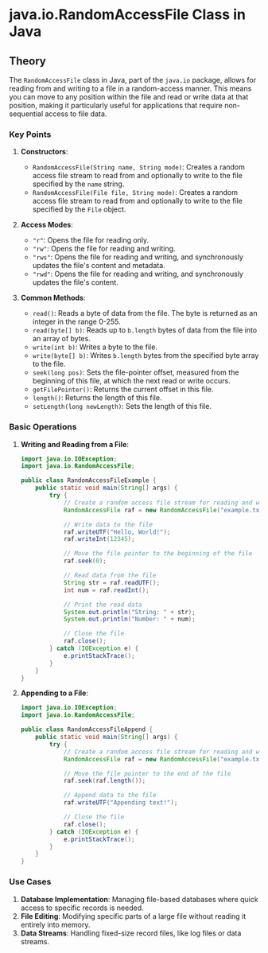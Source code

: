 # java.io.RandomAccessFile Class in Java

## Theory

The `RandomAccessFile` class in Java, part of the `java.io` package, allows for reading from and writing to a file in a random-access manner. This means you can move to any position within the file and read or write data at that position, making it particularly useful for applications that require non-sequential access to file data.

### Key Points

1. **Constructors**:

   - `RandomAccessFile(String name, String mode)`: Creates a random access file stream to read from and optionally to write to the file specified by the `name` string.
   - `RandomAccessFile(File file, String mode)`: Creates a random access file stream to read from and optionally to write to the file specified by the `File` object.

2. **Access Modes**:

   - `"r"`: Opens the file for reading only.
   - `"rw"`: Opens the file for reading and writing.
   - `"rws"`: Opens the file for reading and writing, and synchronously updates the file's content and metadata.
   - `"rwd"`: Opens the file for reading and writing, and synchronously updates the file's content.

3. **Common Methods**:
   - `read()`: Reads a byte of data from the file. The byte is returned as an integer in the range 0-255.
   - `read(byte[] b)`: Reads up to `b.length` bytes of data from the file into an array of bytes.
   - `write(int b)`: Writes a byte to the file.
   - `write(byte[] b)`: Writes `b.length` bytes from the specified byte array to the file.
   - `seek(long pos)`: Sets the file-pointer offset, measured from the beginning of this file, at which the next read or write occurs.
   - `getFilePointer()`: Returns the current offset in this file.
   - `length()`: Returns the length of this file.
   - `setLength(long newLength)`: Sets the length of this file.

### Basic Operations

1. **Writing and Reading from a File**:

   ```java
   import java.io.IOException;
   import java.io.RandomAccessFile;

   public class RandomAccessFileExample {
       public static void main(String[] args) {
           try {
               // Create a random access file stream for reading and writing
               RandomAccessFile raf = new RandomAccessFile("example.txt", "rw");

               // Write data to the file
               raf.writeUTF("Hello, World!");
               raf.writeInt(12345);

               // Move the file pointer to the beginning of the file
               raf.seek(0);

               // Read data from the file
               String str = raf.readUTF();
               int num = raf.readInt();

               // Print the read data
               System.out.println("String: " + str);
               System.out.println("Number: " + num);

               // Close the file
               raf.close();
           } catch (IOException e) {
               e.printStackTrace();
           }
       }
   }
   ```

2. **Appending to a File**:

    ```java
    import java.io.IOException;
    import java.io.RandomAccessFile;

    public class RandomAccessFileAppend {
        public static void main(String[] args) {
            try {
                // Create a random access file stream for reading and writing
                RandomAccessFile raf = new RandomAccessFile("example.txt", "rw");

                // Move the file pointer to the end of the file
                raf.seek(raf.length());

                // Append data to the file
                raf.writeUTF("Appending text!");

                // Close the file
                raf.close();
            } catch (IOException e) {
                e.printStackTrace();
            }
        }
    }
    ```

### Use Cases

1. **Database Implementation**: Managing file-based databases where quick access to specific records is needed.
2. **File Editing**: Modifying specific parts of a large file without reading it entirely into memory.
3. **Data Streams**: Handling fixed-size record files, like log files or data streams.
